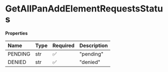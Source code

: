 # GetAllPanAddElementRequestsStatus

**Properties**

| Name    | Type | Required | Description |
| :------ | :--- | :------- | :---------- |
| PENDING | str  | ✅       | "pending"   |
| DENIED  | str  | ✅       | "denied"    |
